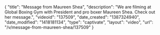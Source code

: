 {
    "title": "Message from Maureen Shea",
    "description": "We are filming at Global Boxing Gym with President and pro boxer  Maureen Shea. Check out her message.",
    "videoid": "137509",
    "date_created": "1387324940",
    "date_modified": "1418181134",
    "type": "captivate",
    "layout": "video",
    "url": "\/v\/message-from-maureen-shea\/137509"
}